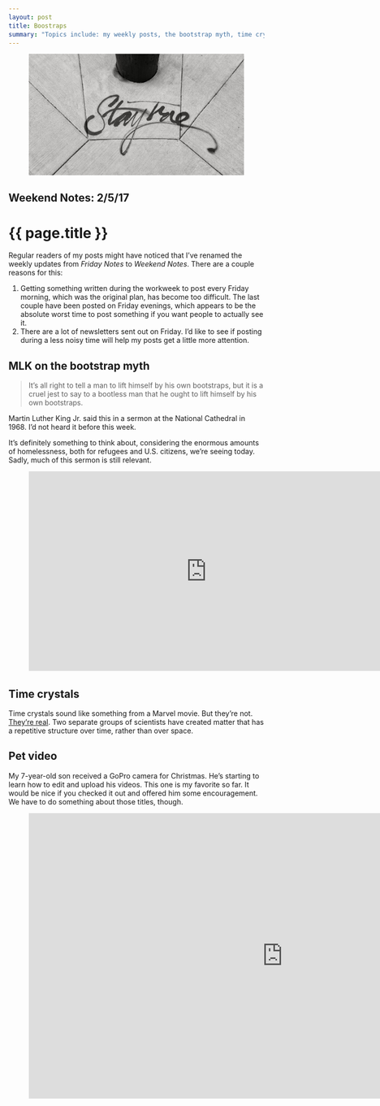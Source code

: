 ```yaml
---
layout: post
title: Boostraps
summary: "Topics include: my weekly posts, the bootstrap myth, time crystals, and a pet video."
---
```


<figure class="wide">
  <img src="/img/medium/1*hXeZeNdC_-WdaRGedlqN4A.jpeg">
</figure>

<h2 class="kicker">Weekend Notes: 2/5/17</h2>

# {{ page.title }}

Regular readers of my posts might have noticed that I’ve renamed the weekly updates from <em>Friday Notes</em> to <em>Weekend Notes</em>. There are a couple reasons for this:

<ol>
  <li>Getting something written during the workweek to post every Friday morning, which was the original plan, has become too difficult. The last couple have been posted on Friday evenings, which appears to be the absolute worst time to post something if you want people to actually see it.</li>
  <li>There are a lot of newsletters sent out on Friday. I’d like to see if posting during a less noisy time will help my posts get a little more attention.</li>
</ol>

## MLK on the bootstrap myth

<blockquote>It’s all right to tell a man to lift himself by his own bootstraps, but it is a cruel jest to say to a bootless man that he ought to lift himself by his own bootstraps.</blockquote>

Martin Luther King Jr. said this in a sermon at the National Cathedral in 1968. I’d not heard it before this week.

It’s definitely something to think about, considering the enormous amounts of homelessness, both for refugees and U.S. citizens, we’re seeing today. Sadly, much of this sermon is still relevant.

<figure>
  <iframe src="https://www.youtube.com/embed/AFbt7cO30jQ?start=849&amp;feature=oembed&amp;start=849" scrolling="no" width="700" height="393" frameborder="0"></iframe>
</figure>

## Time crystals

Time crystals sound like something from a Marvel movie. But they’re not. <a href="http://news.berkeley.edu/2017/01/26/scientists-unveil-new-form-of-matter-time-crystals/">They’re real</a>. Two separate groups of scientists have created matter that has a repetitive structure over time, rather than over space.

## Pet video

My 7-year-old son received a GoPro camera for Christmas. He’s starting to learn how to edit and upload his videos. This one is my favorite so far. It would be nice if you checked it out and offered him some encouragement. We have to do something about those titles, though.

<figure>
  <iframe src="https://www.youtube.com/embed/eSKb8dBQexo?rel=0" scrolling="no" width="1000" height="562" frameborder="0"></iframe>
</figure>
